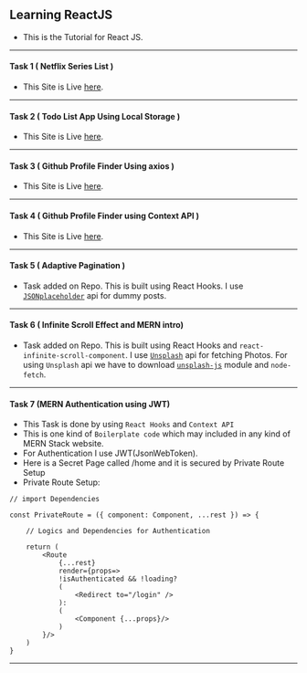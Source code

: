## Learning ReactJS

* This is the Tutorial for React JS.
---
#### Task 1 ( Netflix Series List )
* This Site is Live [here](https://jovial-raman-8b81cb.netlify.app).
---
#### Task 2 ( Todo List App Using Local Storage )
* This Site is Live [here](https://ecstatic-clarke-0cfe41.netlify.app/).
---
#### Task 3 ( Github Profile Finder Using axios )
* This Site is Live [here](https://keen-heyrovsky-4203d6.netlify.app/).
---
#### Task 4 ( Github Profile Finder using Context API )
* This Site is Live [here](https://upbeat-wright-8e2629.netlify.app).
---
#### Task 5 ( Adaptive Pagination )
* Task added on Repo. This is built using React Hooks. I use [`JSONplaceholder`](https://jsonplaceholder.typicode.com/) api for dummy posts.
---
#### Task 6 ( Infinite Scroll Effect and MERN intro)
* Task added on Repo. This is built using React Hooks and `react-infinite-scroll-component`. I use [`Unsplash`](https://unsplash.com/) api for fetching Photos. For using `Unsplash` api we have to download [`unsplash-js`](https://www.npmjs.com/package/unsplash-js) module and `node-fetch`.
---
#### Task 7 (MERN Authentication using JWT)
* This Task is done by using `React Hooks` and `Context API`
* This is one kind of `Boilerplate code` which may included in any kind of MERN Stack website. 
* For Authentication I use JWT(JsonWebToken). 
* Here is a Secret Page called /home and it is secured by Private Route Setup
* Private Route Setup:
```
// import Dependencies

const PrivateRoute = ({ component: Component, ...rest }) => {
    
    // Logics and Dependencies for Authentication

    return (
        <Route
            {...rest}
            render={props=>
            !isAuthenticated && !loading?
            (
                <Redirect to="/login" />
            ):
            (
                <Component {...props}/>
            )    
        }/>
    )
}
```
---